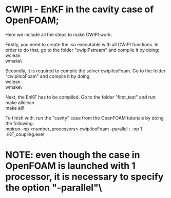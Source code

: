 # CWIPI - EnKF in the cavity case of OpenFOAM;
Here we include all the steps to make CWIPI work:

Firstly, you need to create the .so executable with all CWIPI functions. In order to do that, go to the folder "cwipiPstream" and compile it by doing:\
wclean\
wmake\

Secondly, it is required to compile the solver cwipiIcoFoam. Go to the folder "cwipiIcoFoam" and compile it by doing:\
wclean\
wmake\

Next, the EnKF has to be compiled. Go to the folder "first_test" and run:\
make allclean\
make all\

To finish with, run the "cavity" case from the OpenFOAM tutorials by doing the following:\
mpirun -np <number_processors> cwipiIcoFoam -parallel : -np 1 ./KF_coupling.exe\
# NOTE: even though the case in OpenFOAM is launched with 1 processor, it is necessary to specify the option "-parallel"\
